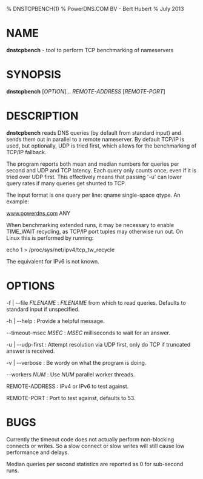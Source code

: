 % DNSTCPBENCH(1)
% PowerDNS.COM BV - Bert Hubert
% July 2013

# NAME
**dnstcpbench** - tool to perform TCP benchmarking of nameservers

# SYNOPSIS
**dnstcpbench** [*OPTION*]... *REMOTE-ADDRESS* [*REMOTE-PORT*]

# DESCRIPTION
**dnstcpbench** reads DNS queries (by default from standard input) and sends
them out in parallel to a remote nameserver.  By default TCP/IP is used, but
optionally, UDP is tried first, which allows for the benchmarking of TCP/IP
fallback.

The program reports both mean and median numbers for queries per second and
UDP and TCP latency. Each query only counts once, even if it is tried over
UDP first. This effectively means that passing '-u' can lower query rates if
many queries get shunted to TCP.

The input format is one query per line: qname single-space qtype. An
example:

www.powerdns.com ANY

When benchmarking extended runs, it may be necessary to enable TIME_WAIT
recycling, as TCP/IP port tuples may otherwise run out.  On Linux this is
performed by running:

echo 1 > /proc/sys/net/ipv4/tcp_tw_recycle

The equivalent for IPv6 is not known.

# OPTIONS
-f | --file *FILENAME*
:    *FILENAME* from which to read queries. Defaults to standard input if
     unspecified.

-h | --help
:    Provide a helpful message.

--timeout-msec *MSEC*
:    *MSEC* milliseconds to wait for an answer.

-u | --udp-first
:    Attempt resolution via UDP first, only do TCP if truncated answer is
     received.

-v | --verbose
:    Be wordy on what the program is doing.

--workers *NUM*
:    Use *NUM* parallel worker threads.


REMOTE-ADDRESS
:    IPv4 or IPv6 to test against.

REMOTE-PORT
:    Port to test against, defaults to 53.

# BUGS
Currently the timeout code does not actually perform non-blocking connects
or writes.  So a slow connect or slow writes will still cause low
performance and delays.

Median queries per second statistics are reported as 0 for sub-second runs.
